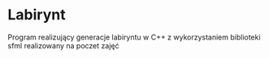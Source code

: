 # Labirynt
Program realizujący generacje labiryntu w C++ z wykorzystaniem biblioteki sfml
realizowany na poczet zajęć

